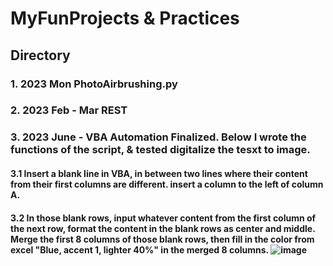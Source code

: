 # MyFunProjects & Practices
## Directory
### 1. 2023 Mon PhotoAirbrushing.py
### 2. 2023 Feb - Mar REST
### 3. 2023 June - VBA Automation Finalized. Below I wrote the functions of the script, & tested digitalize the tesxt to image. 
#### 3.1 Insert a blank line in VBA, in between two lines where their content from their first columns are different. insert a column to the left of column A.  

#### 3.2 In those blank rows, input whatever content from the first column of the next row, format the content in the blank rows as center and middle. Merge the first 8 columns of those blank rows, then fill in the color from excel "Blue, accent 1, lighter 40%" in the merged 8 columns. ![image](https://github.com/Serena-Tang/MyFunPractices-and-Projects/assets/83049700/dbea7bc9-62f6-4218-bb25-0e589319c6a5) 

